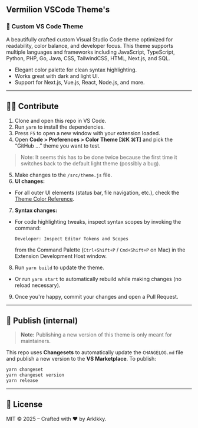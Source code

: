 ## Vermilion VSCode Theme's

### 🎨 Custom VS Code Theme

A beautifully crafted custom Visual Studio Code theme optimized for readability, color balance, and developer focus.
This theme supports multiple languages and frameworks including JavaScript, TypeScript, Python, PHP, Go, Java, CSS, TailwindCSS, HTML, Next.js, and SQL.
- Elegant color palette for clean syntax highlighting.
- Works great with dark and light UI.
- Support for Next.js, Vue.js, React, Node.js, and more.

---

## 🧑‍💻 Contribute

1. Clone and open this repo in VS Code.  
2. Run `yarn` to install the dependencies.  
3. Press `F5` to open a new window with your extension loaded.  
4. Open **Code > Preferences > Color Theme [⌘K ⌘T]** and pick the “GitHub ...” theme you want to test.  
> Note: It seems this has to be done twice because the first time it switches back to the default light theme (possibly a bug).  
5. Make changes to the `/src/theme.js` file.  
6. **UI changes:**  
- For all outer UI elements (status bar, file navigation, etc.), check the [Theme Color Reference](https://code.visualstudio.com/api/references/theme-color).  
7. **Syntax changes:**  
- For code highlighting tweaks, inspect syntax scopes by invoking the command:  
  ```
  Developer: Inspect Editor Tokens and Scopes
  ```
  from the Command Palette (`Ctrl+Shift+P` / `Cmd+Shift+P` on Mac) in the Extension Development Host window.  
8. Run `yarn build` to update the theme.  
- Or run `yarn start` to automatically rebuild while making changes (no reload necessary).  
9. Once you're happy, commit your changes and open a Pull Request.

---

## 🚢 Publish (internal)

> **Note:** Publishing a new version of this theme is only meant for maintainers.

This repo uses **Changesets** to automatically update the `CHANGELOG.md` file and publish a new version to the **VS Marketplace**.
To publish:
```bash
yarn changeset
yarn changeset version
yarn release
```

---

## 💖 License

MIT © 2025 – Crafted with ❤️ by ArkIkky.
